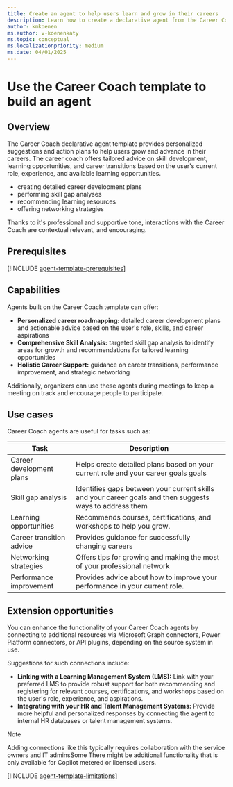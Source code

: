 ```yaml
---
title: Create an agent to help users learn and grow in their careers
description: Learn how to create a declarative agent from the Career Coach template in Copilot Studio agent builder
author: kmkoenen
ms.author: v-koenenkaty
ms.topic: conceptual
ms.localizationpriority: medium
ms.date: 04/01/2025
---
```


# Use the Career Coach template to build an agent

## Overview

The Career Coach declarative agent template provides personalized suggestions and action plans to help users grow and advance in their careers. The career coach offers tailored advice on skill development, learning opportunities, and career transitions based on the user's current role, experience, and available learning opportunities.  

- creating detailed career development plans
- performing skill gap analyses
- recommending learning resources
- offering networking strategies

Thanks to it's professional and supportive tone, interactions with the Career Coach are contextual relevant, and encouraging.

## Prerequisites

[!INCLUDE [agent-template-prerequisites](includes/agent-template-prerequisites.md)]

## Capabilities

Agents built on the Career Coach template can offer:

- **Personalized career roadmapping:** detailed career development plans and actionable advice based on the user's role, skills, and career aspirations
- **Comprehensive Skill Analysis:** targeted skill gap analysis to identify areas for growth and recommendations for tailored learning opportunities
- **Holistic Career Support:** guidance on career transitions, performance improvement, and strategic networking

Additionally, organizers can use these agents during meetings to keep a meeting on track and encourage people to participate.

## Use cases

Career Coach agents are useful for tasks such as:

| **Task** | **Description** |
| ----------   | ----------  |
| Career development plans | Helps create detailed plans based on your current role and your career goals goals |
| Skill gap analysis | Identifies gaps between your current skills and your career goals and then suggests ways to address them |
| Learning opportunities | Recommends courses, certifications, and workshops to help you grow. |
| Career transition advice  | Provides guidance for successfully changing careers  |
| Networking strategies  |  Offers tips for growing and making the most of your professional network |
| Performance improvement  | Provides advice about how to improve your performance in your current role. |

## Extension opportunities

You can enhance the functionality of your Career Coach agents by connecting to additional resources via Microsoft Graph connectors, Power Platform connectors, or API plugins, depending on the source system in use. 

Suggestions for such connections include:

- **Linking with a Learning Management System (LMS):** Link with your preferred LMS to provide robust support for both recommending and registering for relevant courses, certifications, and workshops based on the user's role, experience, and aspirations.
- **Integrating with your HR and Talent Management Systems:** Provide more helpful and personalized responses by connecting the agent to internal HR databases or talent management systems.

> [!NOTE]
> Adding connections like this typically requires collaboration with the service owners and IT adminsSome There might be additional functionality that is only available for Copilot metered or licensed users.

<!-- Limitations -->

[!INCLUDE [agent-template-limitations](includes/agent-template-limitations.md)]